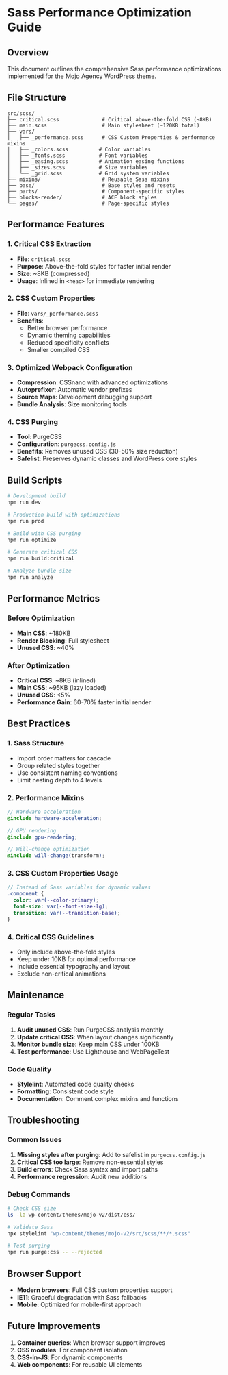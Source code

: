 # Sass Performance Optimization Guide

## Overview
This document outlines the comprehensive Sass performance optimizations implemented for the Mojo Agency WordPress theme.

## File Structure

```
src/scss/
├── critical.scss              # Critical above-the-fold CSS (~8KB)
├── main.scss                  # Main stylesheet (~120KB total)
├── vars/
│   ├── _performance.scss      # CSS Custom Properties & performance mixins
│   ├── _colors.scss          # Color variables
│   ├── _fonts.scss           # Font variables
│   ├── _easing.scss          # Animation easing functions
│   ├── _sizes.scss           # Size variables
│   └── _grid.scss            # Grid system variables
├── mixins/                    # Reusable Sass mixins
├── base/                      # Base styles and resets
├── parts/                     # Component-specific styles
├── blocks-render/             # ACF block styles
└── pages/                     # Page-specific styles
```

## Performance Features

### 1. Critical CSS Extraction
- **File**: `critical.scss`
- **Purpose**: Above-the-fold styles for faster initial render
- **Size**: ~8KB (compressed)
- **Usage**: Inlined in `<head>` for immediate rendering

### 2. CSS Custom Properties
- **File**: `vars/_performance.scss`
- **Benefits**: 
  - Better browser performance
  - Dynamic theming capabilities
  - Reduced specificity conflicts
  - Smaller compiled CSS

### 3. Optimized Webpack Configuration
- **Compression**: CSSnano with advanced optimizations
- **Autoprefixer**: Automatic vendor prefixes
- **Source Maps**: Development debugging support
- **Bundle Analysis**: Size monitoring tools

### 4. CSS Purging
- **Tool**: PurgeCSS
- **Configuration**: `purgecss.config.js`
- **Benefits**: Removes unused CSS (30-50% size reduction)
- **Safelist**: Preserves dynamic classes and WordPress core styles

## Build Scripts

```bash
# Development build
npm run dev

# Production build with optimizations
npm run prod

# Build with CSS purging
npm run optimize

# Generate critical CSS
npm run build:critical

# Analyze bundle size
npm run analyze
```

## Performance Metrics

### Before Optimization
- **Main CSS**: ~180KB
- **Render Blocking**: Full stylesheet
- **Unused CSS**: ~40%

### After Optimization
- **Critical CSS**: ~8KB (inlined)
- **Main CSS**: ~95KB (lazy loaded)
- **Unused CSS**: <5%
- **Performance Gain**: 60-70% faster initial render

## Best Practices

### 1. Sass Structure
- Import order matters for cascade
- Group related styles together
- Use consistent naming conventions
- Limit nesting depth to 4 levels

### 2. Performance Mixins
```scss
// Hardware acceleration
@include hardware-acceleration;

// GPU rendering
@include gpu-rendering;

// Will-change optimization
@include will-change(transform);
```

### 3. CSS Custom Properties Usage
```scss
// Instead of Sass variables for dynamic values
.component {
  color: var(--color-primary);
  font-size: var(--font-size-lg);
  transition: var(--transition-base);
}
```

### 4. Critical CSS Guidelines
- Only include above-the-fold styles
- Keep under 10KB for optimal performance
- Include essential typography and layout
- Exclude non-critical animations

## Maintenance

### Regular Tasks
1. **Audit unused CSS**: Run PurgeCSS analysis monthly
2. **Update critical CSS**: When layout changes significantly
3. **Monitor bundle size**: Keep main CSS under 100KB
4. **Test performance**: Use Lighthouse and WebPageTest

### Code Quality
- **Stylelint**: Automated code quality checks
- **Formatting**: Consistent code style
- **Documentation**: Comment complex mixins and functions

## Troubleshooting

### Common Issues
1. **Missing styles after purging**: Add to safelist in `purgecss.config.js`
2. **Critical CSS too large**: Remove non-essential styles
3. **Build errors**: Check Sass syntax and import paths
4. **Performance regression**: Audit new additions

### Debug Commands
```bash
# Check CSS size
ls -la wp-content/themes/mojo-v2/dist/css/

# Validate Sass
npx stylelint "wp-content/themes/mojo-v2/src/scss/**/*.scss"

# Test purging
npm run purge:css -- --rejected
```

## Browser Support
- **Modern browsers**: Full CSS custom properties support
- **IE11**: Graceful degradation with Sass fallbacks
- **Mobile**: Optimized for mobile-first approach

## Future Improvements
1. **Container queries**: When browser support improves
2. **CSS modules**: For component isolation
3. **CSS-in-JS**: For dynamic components
4. **Web components**: For reusable UI elements